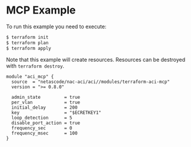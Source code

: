 <!-- BEGIN_TF_DOCS -->
# MCP Example

To run this example you need to execute:

```bash
$ terraform init
$ terraform plan
$ terraform apply
```

Note that this example will create resources. Resources can be destroyed with `terraform destroy`.

```hcl
module "aci_mcp" {
  source  = "netascode/nac-aci/aci//modules/terraform-aci-mcp"
  version = ">= 0.8.0"

  admin_state         = true
  per_vlan            = true
  initial_delay       = 200
  key                 = "$ECRETKEY1"
  loop_detection      = 5
  disable_port_action = true
  frequency_sec       = 0
  frequency_msec      = 100
}
```
<!-- END_TF_DOCS -->